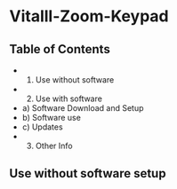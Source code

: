 # Vitalll-Zoom-Keypad

## Table of Contents
- 1. Use without software
- 2. Use with software
-   a) Software Download and Setup
-   b) Software use
-   c) Updates
- 3. Other Info

  
## Use **without** software setup

